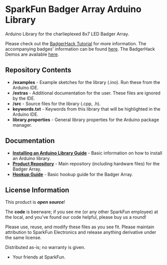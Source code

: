 SparkFun Badger Array Arduino Library
===============================================

Arduino Library for the charlieplexed 8x7 LED Badger Array. 

Please check out the [BadgerHack Tutorial](http://sfe.io/t349) for more information. 
The accompanying badges' information can be found [here](https://github.com/sparkfun/Interactive_Badges/tree/sxsw2015).
The BadgerHack Demos are available [here](https://github.com/sparkfun/BadgerHack_Demos).


Repository Contents
-------------------

* **/examples** - Example sketches for the library (.ino). Run these from the Arduino IDE. 
* **/extras** - Additional documentation for the user. These files are ignored by the IDE. 
* **/src** - Source files for the library (.cpp, .h).
* **keywords.txt** - Keywords from this library that will be highlighted in the Arduino IDE. 
* **library.properties** - General library properties for the Arduino package manager. 

Documentation
--------------

* **[Installing an Arduino Library Guide](https://learn.sparkfun.com/tutorials/installing-an-arduino-library)** - Basic information on how to install an Arduino library.
* **[Product Repository](https://github.com/sparkfun/BadgerArray)** - Main repository (including hardware files) for the Badger Array.
* **[Hookup Guide](https://learn.sparkfun.com/tutorials/badgerhack)** - Basic hookup guide for the Badger Array.


License Information
-------------------

This product is _**open source**_! 

The **code** is beerware; if you see me (or any other SparkFun employee) at the local, and you've found our code helpful, please buy us a round!

Please use, reuse, and modify these files as you see fit. Please maintain attribution to SparkFun Electronics and release anything derivative under the same license.

Distributed as-is; no warranty is given.

- Your friends at SparkFun.


